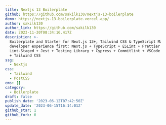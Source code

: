 ```yaml
---
title: Nextjs 13 Boilerplate
github: https://github.com/sakilk130/nextjs-13-boilerplate
demo: https://nextjs-13-boilerplate.vercel.app/
author: sakilk130
author_link: https://github.com/sakilk130
date: 2023-11-30T08:34:16.417Z
description: >-
  Boilerplate and Starter for Next.js 13+, Tailwind CSS & TypeScript Made with
  developer experience first: Next.js + TypeScript + ESLint + Prettier + Husky +
  Lint-Staged + Jest + Testing Library + Cypress + Commitlint + VSCode + PostCSS
  + Tailwind CSS
ssg:
  - Nextjs
css:
  - Tailwind
  - PostCSS
cms: []
category:
  - Boilerplate
draft: false
publish_date: '2023-06-12T07:42:50Z'
update_date: '2023-06-15T16:14:01Z'
github_star: 1
github_fork: 0
---
```


